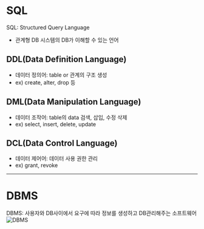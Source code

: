 # SQL 
SQL: Structured Query Language

-  관계형 DB 시스템의 DB가 이해할 수 있는 언어

## DDL(Data Definition Language)
- 데이터 정의어: table or 관계의 구조 생성
- ex) create, alter, drop 등
  
## DML(Data Manipulation Language)
- 데이터 조작어: table의 data 검색, 삽입, 수정 삭제
- ex) select, insert, delete, update

## DCL(Data Control Language)
- 데이터 제어어: 데이터 사용 권한 관리
- ex) grant, revoke


------
# DBMS
DBMS: 사용자와 DB사이에서 요구에 따라 정보를 생성하고 DB관리해주는 소프트웨어
![DBMS](https://img1.daumcdn.net/thumb/R1280x0/?scode=mtistory2&fname=https%3A%2F%2Fblog.kakaocdn.net%2Fdn%2F9QHJh%2Fbtqv7O348Ud%2FChBPHpTRWHo0IYA8OlYuq0%2Fimg.png)

